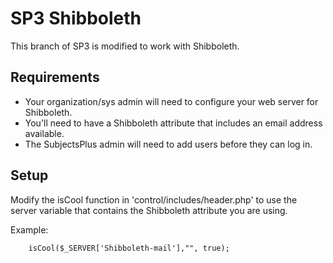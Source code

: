 # SP3 Shibboleth

This branch of SP3 is modified to work with Shibboleth. 

## Requirements
* Your organization/sys admin will need to configure your web server for Shibboleth.
* You'll need to have a Shibboleth attribute that includes an email address available.
* The SubjectsPlus admin will need to add users before they can log in.


## Setup 

Modify the isCool function in 'control/includes/header.php' to use the server variable that contains the Shibboleth attribute you are using. 

Example:

		isCool($_SERVER['Shibboleth-mail'],"", true);